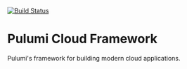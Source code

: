 [![Build Status](https://travis-ci.com/pulumi/pulumi-cloud.svg?token=eHg7Zp5zdDDJfTjY8ejq&branch=master)](https://travis-ci.com/pulumi/pulumi-cloud)

# Pulumi Cloud Framework

Pulumi's framework for building modern cloud applications.

